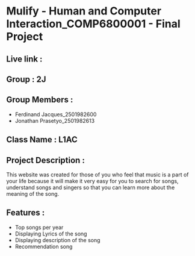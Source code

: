 # Mulify - Human and Computer Interaction_COMP6800001 - Final Project
## Live link :
## Group : 2J
## Group Members :
- Ferdinand Jacques_2501982600
- Jonathan Prasetyo_2501982613
## Class Name : L1AC

## Project Description : 
This website was created for those of you who feel that music is a part of your life because it will
make it very easy for you to search for songs, understand songs and singers so that you can learn
more about the meaning of the song.

## Features :
- Top songs per year
- Displaying Lyrics of the song
- Displaying description of the song
- Recommendation song

